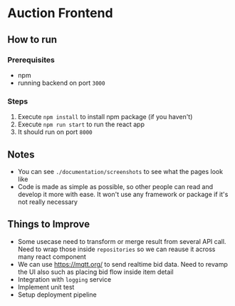 # Auction Frontend

## How to run
### Prerequisites
- npm
- running backend on port `3000`

### Steps

1. Execute `npm install` to install npm package (if you haven't)
2. Execute `npm run start` to run the react app
3. It should run on port `8000`

## Notes
- You can see `./documentation/screenshots` to see what the pages look like
- Code is made as simple as possible, so other people can read and develop it more with ease. It won't use any framework or package if it's not really necessary

## Things to Improve
- Some usecase need to transform or merge result from several API call. Need to wrap those inside `repositories` so we can reause it across many react component
- We can use https://mqtt.org/ to send realtime bid data. Need to revamp the UI also such as placing bid flow inside item detail
- Integration with `logging` service
- Implement unit test
- Setup deployment pipeline